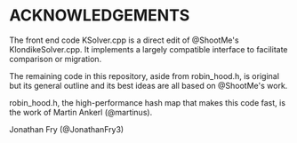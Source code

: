 # ACKNOWLEDGEMENTS

The front end code KSolver.cpp is a direct edit of @ShootMe's KlondikeSolver.cpp.
It implements a largely compatible interface to facilitate comparison or migration.

The remaining code in this repository, aside from robin_hood.h, is original but its general outline 
and its best ideas are all based on @ShootMe's work.

robin_hood.h, the high-performance hash map that makes this code fast, is the work of
Martin Ankerl \(@martinus\).

Jonathan Fry \(@JonathanFry3\)